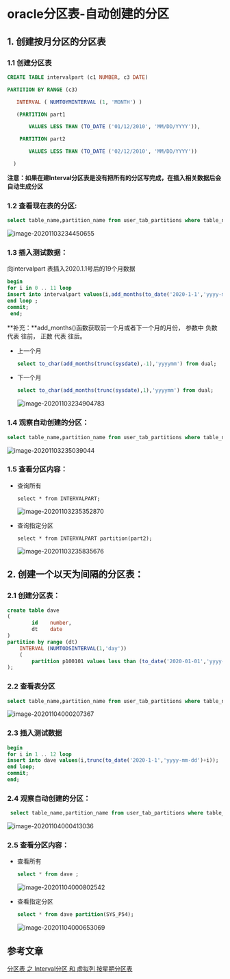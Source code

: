 # oracle分区表-自动创建的分区

## 1. 创建按月分区的分区表

### 1.1  创建分区表

```sql
CREATE TABLE intervalpart (c1 NUMBER, c3 DATE)

PARTITION BY RANGE (c3)

   INTERVAL ( NUMTOYMINTERVAL (1, 'MONTH') )

   (PARTITION part1

       VALUES LESS THAN (TO_DATE ('01/12/2010', 'MM/DD/YYYY')),

    PARTITION part2

       VALUES LESS THAN (TO_DATE ('02/12/2010', 'MM/DD/YYYY'))

  )
```

**注意：**如果在建Interval分区表是没有把所有的分区写完成，在插入相关数据后**会自动生成分区**

### 1.2 查看现在表的分区:

```sql
select table_name,partition_name from user_tab_partitions where table_name='INTERVALPART';
```

![image-20201103234450655](https://gitee.com/zszdevelop/blogimage/raw/master/img/image-20201103234450655.png)

### 1.3  插入测试数据：

向intervalpart 表插入2020.1.1号后的19个月数据

```sql
begin
for i in 0 .. 11 loop
insert into intervalpart values(i,add_months(to_date('2020-1-1','yyyy-mm-dd'),i));
end loop ;
commit;
 end;
```

**补充：**add_months()函数获取前一个月或者下一个月的月份， 参数中 负数 代表 往前， 正数 代表 往后。

- 上一个月

  ```sql
  select to_char(add_months(trunc(sysdate),-1),'yyyymm') from dual;
  ```

- 下一个月 

  ```sql
  select to_char(add_months(trunc(sysdate),1),'yyyymm') from dual;
  ```

  ![image-20201103234904783](https://gitee.com/zszdevelop/blogimage/raw/master/img/image-20201103234904783.png)

### 1.4 观察自动创建的分区：

 ```sql
select table_name,partition_name from user_tab_partitions where table_name='INTERVALPART';
 ```

![image-20201103235039044](https://gitee.com/zszdevelop/blogimage/raw/master/img/image-20201103235039044.png)

### 1.5 查看分区内容：

- 查询所有

  ```
  select * from INTERVALPART;
  ```
  
  ![image-20201103235352870](https://gitee.com/zszdevelop/blogimage/raw/master/img/image-20201103235352870.png)

- 查询指定分区

  ```
  select * from INTERVALPART partition(part2);
  ```

  

  ![image-20201103235835676](https://gitee.com/zszdevelop/blogimage/raw/master/img/image-20201103235835676.png)

## 2. 创建一个以天为间隔的分区表：

### 2.1 创建分区表：

```sql
create table dave
(
		id    number,
		dt    date
)
partition by range (dt)
	INTERVAL (NUMTODSINTERVAL(1,'day'))
	(
 		partition p100101 values less than (to_date('2020-01-01','yyyy-mm-dd'))
);
```

### 2.2 查看表分区

```sql
select table_name,partition_name from user_tab_partitions where table_name='DAVE';
```

![image-20201104000207367](https://gitee.com/zszdevelop/blogimage/raw/master/img/image-20201104000207367.png)

### 2.3 插入测试数据

```sql
begin
for i in 1 .. 12 loop
insert into dave values(i,trunc(to_date('2020-1-1','yyyy-mm-dd')+i));
end loop;
commit;
end;

```

### 2.4 观察自动创建的分区：

```sql
 select table_name,partition_name from user_tab_partitions where table_name='DAVE';
```

![image-20201104000413036](https://gitee.com/zszdevelop/blogimage/raw/master/img/image-20201104000413036.png)

### 2.5 查看分区内容：

- 查看所有

  ```sql
  select * from dave ;
  ```

  

  ![image-20201104000802542](https://gitee.com/zszdevelop/blogimage/raw/master/img/image-20201104000802542.png)

- 查看指定分区

  ```sql
  select * from dave partition(SYS_P54);
  ```

  

  ![image-20201104000653069](https://gitee.com/zszdevelop/blogimage/raw/master/img/image-20201104000653069.png)

## 参考文章

[分区表 之 Interval分区 和 虚拟列 按星期分区表](https://blog.csdn.net/tianlesoftware/article/details/5662337)


